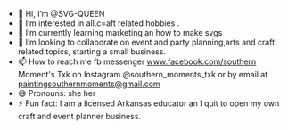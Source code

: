 - 👋 Hi, I’m @SVG-QUEEN
- 👀 I’m interested in all.c=aft related hobbies .
- 🌱 I’m currently learning marketing an how to make svgs
- 💞️ I’m looking to collaborate on event and party planning,arts and craft related.topics, starting a small business.
- 📫 How to reach me fb messenger  www.facebook.com/southern Moment's Txk on Instagram @southern_moments_txk or by email at paintingsouthernmoments@gmail.com 
- 😄 Pronouns: she her
- ⚡ Fun fact: I am a licensed Arkansas educator an I quit to open my own craft and event planner business.

<!---
SVG-QUEEN/SVG-QUEEN is a ✨ special ✨ repository because its `README.md` (this file) appears on your GitHub profile.
You can click the Preview link to take a look at your changes.
--->
